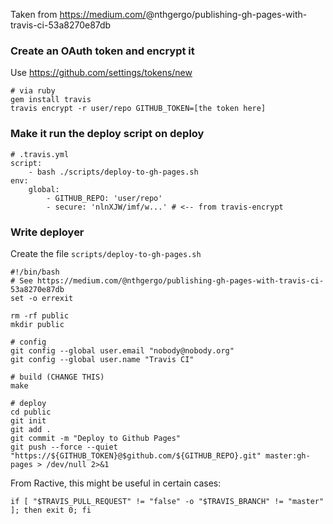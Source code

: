 Taken from https://medium.com/<span class="citation" data-cites="nthgergo/publishing-gh-pages-with-travis-ci-53a8270e87db">@nthgergo/publishing-gh-pages-with-travis-ci-53a8270e87db</span>

### Create an OAuth token and encrypt it

Use https://github.com/settings/tokens/new

    # via ruby
    gem install travis
    travis encrypt -r user/repo GITHUB_TOKEN=[the token here]

### Make it run the deploy script on deploy

    # .travis.yml
    script:
        - bash ./scripts/deploy-to-gh-pages.sh
    env:
        global:
            - GITHUB_REPO: 'user/repo'
            - secure: 'nlnXJW/imf/w...' # <-- from travis-encrypt

### Write deployer

Create the file `scripts/deploy-to-gh-pages.sh`

    #!/bin/bash
    # See https://medium.com/@nthgergo/publishing-gh-pages-with-travis-ci-53a8270e87db
    set -o errexit

    rm -rf public
    mkdir public

    # config
    git config --global user.email "nobody@nobody.org"
    git config --global user.name "Travis CI"

    # build (CHANGE THIS)
    make

    # deploy
    cd public
    git init
    git add .
    git commit -m "Deploy to Github Pages"
    git push --force --quiet "https://${GITHUB_TOKEN}@$github.com/${GITHUB_REPO}.git" master:gh-pages > /dev/null 2>&1

From Ractive, this might be useful in certain cases:

    if [ "$TRAVIS_PULL_REQUEST" != "false" -o "$TRAVIS_BRANCH" != "master" ]; then exit 0; fi

